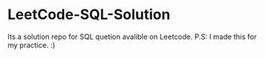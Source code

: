 # LeetCode-SQL-Solution

Its a solution repo for SQL quetion avalible on Leetcode.
P.S: I made this for my practice. :)
